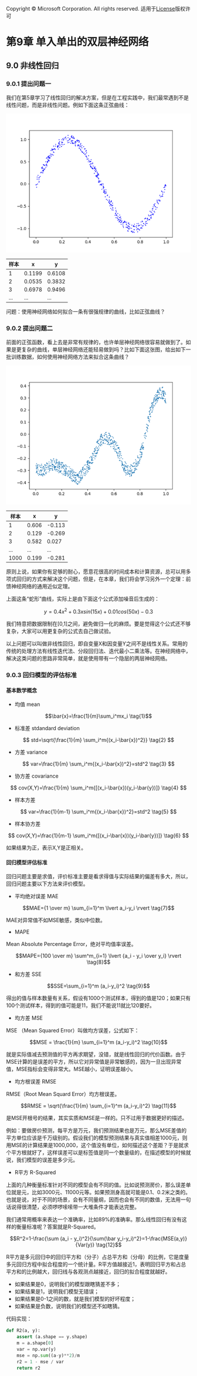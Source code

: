 Copyright © Microsoft Corporation. All rights reserved.
  适用于[License](https://github.com/Microsoft/ai-edu/blob/master/LICENSE.md)版权许可

# 第9章 单入单出的双层神经网络

## 9.0 非线性回归

### 9.0.1 提出问题一

我们在第5章学习了线性回归的解决方案，但是在工程实践中，我们最常遇到不是线性问题，而是非线性问题。例如下面这条正弦曲线：

<img src="../Images/9/sin_data.png">

|样本|x|y|
|---|---|---|
|1|0.1199|0.6108|
|2|0.0535|0.3832|
|3|0.6978|0.9496|
|...|...|...|

问题：使用神经网络如何拟合一条有很强规律的曲线，比如正弦曲线？

### 9.0.2 提出问题二

前面的正弦函数，看上去是非常有规律的，也许单层神经网络很容易就做到了。如果是更复杂的曲线，单层神经网络还能轻易做到吗？比如下面这张图，给出如下一批训练数据，如何使用神经网络方法来拟合这条曲线？

<img src="..\Images\9\Sample.png">

|样本|x|y|
|---|---|---|
|1|0.606|-0.113|
|2|0.129|-0.269|
|3|0.582|0.027|
|...|...|...|
|1000|0.199|-0.281|

原则上说，如果你有足够的耐心，愿意花很高的时间成本和计算资源，总可以用多项式回归的方式来解决这个问题，但是，在本章，我们将会学习另外一个定理：前馈神经网络的通用近似定理。

上面这条“蛇形”曲线，实际上是由下面这个公式添加噪音后生成的：

$$y=0.4x^2 + 0.3xsin(15x) + 0.01cos(50x)-0.3$$

我们特意把数据限制在[0,1]之间，避免做归一化的麻烦。要是觉得这个公式还不够复杂，大家可以用更复杂的公式去自己做试验。

以上问题可以叫做非线性回归，即自变量X和因变量Y之间不是线性关系。常用的传统的处理方法有线性迭代法、分段回归法、迭代最小二乘法等。在神经网络中，解决这类问题的思路非常简单，就是使用带有一个隐层的两层神经网络。

### 9.0.3 回归模型的评估标准

#### 基本数学概念

- 均值 mean

$$\bar{x}=\frac{1}{m}\sum_i^mx_i \tag{1}$$

- 标准差 stdandard deviation

$$
std=\sqrt{\frac{1}{m} \sum_i^m{(x_i-\bar{x})^2}} \tag{2}
$$

- 方差 variance

$$
var=\frac{1}{m} \sum_i^m{(x_i-\bar{x})^2}=std^2 \tag{3}
$$

- 协方差 covariance

$$
cov(X,Y)=\frac{1}{m} \sum_i^m{[(x_i-\bar{x})(y_i-\bar{y})]} \tag{4}
$$

- 样本方差

$$
var=\frac{1}{m-1} \sum_i^m{(x_i-\bar{x})^2}=std^2 \tag{5}
$$

- 样本协方差

$$
cov(X,Y)=\frac{1}{m-1} \sum_i^m{[(x_i-\bar{x})(y_i-\bar{y})]} \tag{6}
$$

如果结果为正，表示X,Y是正相关。

#### 回归模型评估标准

回归问题主要是求值，评价标准主要是看求得值与实际结果的偏差有多大，所以，回归问题主要以下方法来评价模型。

- 平均绝对误差 MAE

$$MAE={1 \over m} \sum_{i=1}^m \lvert a_i-y_i \rvert \tag{7}$$

MAE对异常值不如MSE敏感，类似中位数。

- MAPE

Mean Absolute Percentage Error，绝对平均值率误差。

$$MAPE={100 \over m} \sum^m_{i=1} \lvert {a_i - y_i \over y_i} \rvert \tag{8}$$

- 和方差 SSE

$$SSE=\sum_{i=1}^m (a_i-y_i)^2 \tag{9}$$

得出的值与样本数量有关系，假设有1000个测试样本，得到的值是120；如果只有100个测试样本，得到的值可能是11，我们不能说11就比120要好。

- 均方差 MSE

MSE （Mean Squared Error）叫做均方误差，公式如下：

$$MSE = \frac{1}{m} \sum_{i=1}^m (a_i-y_i)^2 \tag{10}$$

就是实际值减去预测值的平方再求期望，没错，就是线性回归的代价函数。由于MSE计算的是误差的平方，所以它对异常值是非常敏感的，因为一旦出现异常值，MSE指标会变得非常大。MSE越小，证明误差越小。

- 均方根误差 RMSE

RMSE（Root Mean Squard Error）均方根误差。

$$RMSE = \sqrt{\frac{1}{m} \sum_{i=1}^m (a_i-y_i)^2} \tag{11}$$

是MSE开根号的结果，其实实质和MSE是一样的。只不过用于数据更好的描述。

例如：要做房价预测，每平方是万元，我们预测结果也是万元，那么MSE差值的平方单位应该是千万级别的。假设我们的模型预测结果与真实值相差1000元，则用MSE的计算结果是1000,000，这个值没有单位，如何描述这个差距？于是就求个平方根就好了，这样误差可以是标签值是同一个数量级的，在描述模型的时候就说，我们模型的误差是多少元。

- R平方 R-Squared

上面的几种衡量标准针对不同的模型会有不同的值。比如说预测房价，那么误差单位就是元，比如3000元、11000元等。如果预测身高就可能是0.1、0.2米之类的。也就是说，对于不同的场景，会有不同量纲，因而也会有不同的数值，无法用一句话说得很清楚，必须啰啰嗦嗦带一大堆条件才能表达完整。

我们通常用概率来表达一个准确率，比如89%的准确率。那么线性回归有没有这样的衡量标准呢？答案就是R-Squared。

$$R^2=1-\frac{\sum (a_i - y_i)^2}{\sum(\bar y_i-y_i)^2}=1-\frac{MSE(a,y)}{Var(y)} \tag{12}$$

R平方是多元回归中的回归平方和（分子）占总平方和（分母）的比例，它是度量多元回归方程中拟合程度的一个统计量。R平方值越接近1，表明回归平方和占总平方和的比例越大，回归线与各观测点越接近，回归的拟合程度就越好。

- 如果结果是0，说明我们的模型跟瞎猜差不多；
- 如果结果是1，说明我们模型无错误；
- 如果结果是0-1之间的数，就是我们模型的好坏程度；
- 如果结果是负数，说明我们的模型还不如瞎猜。

代码实现：

```Python
def R2(a, y):
    assert (a.shape == y.shape)
    m = a.shape[0]
    var = np.var(y)
    mse = np.sum((a-y)**2)/m
    r2 = 1 - mse / var
    return r2
```